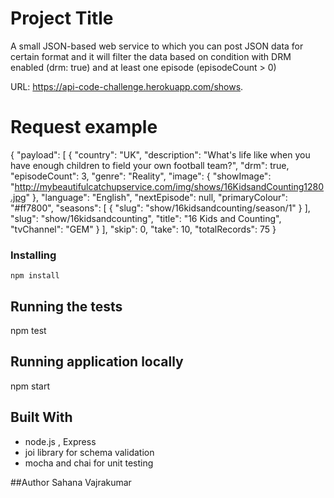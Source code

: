 # Project Title
A small JSON-based web service to which you can post JSON data for certain format and it will filter the data based on condition with DRM enabled (drm: true) and at least one episode (episodeCount > 0)

URL: https://api-code-challenge.herokuapp.com/shows.

# Request example
{
    "payload": [
        {
            "country": "UK",
            "description": "What's life like when you have enough children to field your own football team?",
            "drm": true,
            "episodeCount": 3,
            "genre": "Reality",
            "image": {
                "showImage": "http://mybeautifulcatchupservice.com/img/shows/16KidsandCounting1280.jpg"
            },
            "language": "English",
            "nextEpisode": null,
            "primaryColour": "#ff7800",
            "seasons": [
                {
                    "slug": "show/16kidsandcounting/season/1"
                }
            ],
            "slug": "show/16kidsandcounting",
            "title": "16 Kids and Counting",
            "tvChannel": "GEM"
        }
        ],
  "skip": 0,
  "take": 10,
  "totalRecords": 75
}

### Installing

```
npm install
```

## Running the tests

npm test

## Running application locally

npm start

## Built With

* node.js , Express
* joi library for schema validation
* mocha and chai for unit testing

##Author
Sahana Vajrakumar
